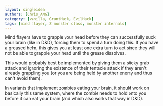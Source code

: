 ```yaml
---
layout: singleidea
authors: [Chris_ANG]
category: [vanilla, GruntHack, EvilHack]
tags: [mind flayer, Z monster class, monster internals]
---
```

Mind flayers have to grapple your head before they can successfully suck your brain (like in D&D), forcing them to spend a turn doing this. If you have a greased helm, this gives you at least one extra turn to act since they will not be able to grapple your head until the grease dissolves.

This would probably best be implemented by giving them a sticky grab attack and ignoring the existence of their tentacle attack if they aren't already grappling you (or you are being held by another enemy and thus can't avoid them).

In variants that implement zombies eating your brain, it should work on basically this same system, where the zombie needs to hold onto you before it can eat your brain (and which also works that way in D&D).
